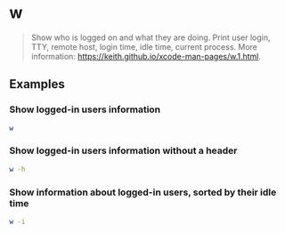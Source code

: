 # w

> Show who is logged on and what they are doing. Print user login, TTY, remote host, login time, idle time, current process. More information: <https://keith.github.io/xcode-man-pages/w.1.html>.

## Examples

### Show logged-in users information

```bash
w
```

### Show logged-in users information without a header

```bash
w -h
```

### Show information about logged-in users, sorted by their idle time

```bash
w -i
```
